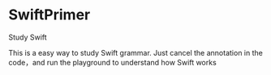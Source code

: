 # SwiftPrimer
Study Swift

This is a easy way to study Swift grammar. Just cancel the annotation in the code，and run the playground to understand how Swift works
